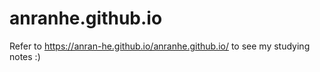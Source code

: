 # anranhe.github.io
Refer to https://anran-he.github.io/anranhe.github.io/ to see my studying notes :)
